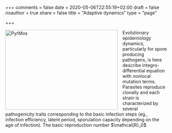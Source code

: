 +++
comments = false
date = 2020-05-06T22:55:19+02:00
draft = false
noauthor = true
share = false
title = "Adaptive dynamics"
type = "page"

+++


<html>
<head>
<style>
img {
  float: left;
}
</style>
</head>
<body>

<p><img src="/uploads/PyrMos.jpg" alt="PyrMos" style="width:350px;height:250px;margin-right:15px;">
Evolutionary epidemiology dynamics, particularly for spore producing pathogens, is here describe integro-differential
equation with nonlocal mutation terms. Parasites reproduce clonally and each strain is characterized by several pathogenicity traits corresponding to the basic infection steps (eg., infection efficiency, latent period, sporulation capacity depending on the age of infection). The basic reproduction number $\mathcal{R}_0$</p>
</body>
</html>





